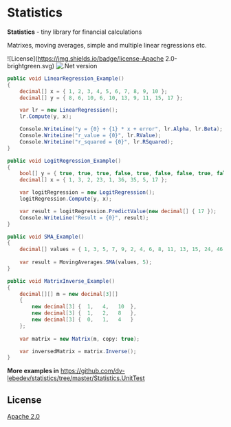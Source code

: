 # Statistics

**Statistics** - tiny library for financial calculations

Matrixes, moving averages, simple and multiple linear regressions etc.

![License](https://img.shields.io/badge/license-Apache 2.0-brightgreen.svg)
![.Net version](https://img.shields.io/badge/.NET%20Framework-v4.5.2-red.svg)

```c#
public void LinearRegression_Example()
{
    decimal[] x = { 1, 2, 3, 4, 5, 6, 7, 8, 9, 10 };
    decimal[] y = { 8, 6, 10, 6, 10, 13, 9, 11, 15, 17 };

    var lr = new LinearRegression();
    lr.Compute(y, x);

    Console.WriteLine("y = {0} + {1} * x + error", lr.Alpha, lr.Beta);
    Console.WriteLine("r_value = {0}", lr.RValue);
    Console.WriteLine("r_squared = {0}", lr.RSquared);
}

public void LogitRegression_Example()
{
	bool[] y = { true, true, true, false, true, false, false, true, false };
    decimal[] x = { 1, 3, 2, 23, 1, 36, 35, 5, 17 };

    var logitRegression = new LogitRegression();
    logitRegression.Compute(y, x);

    var result = logitRegression.PredictValue(new decimal[] { 17 });
    Console.WriteLine("Result = {0}", result);
}

public void SMA_Example()
{
    decimal[] values = { 1, 3, 5, 7, 9, 2, 4, 6, 8, 11, 13, 15, 24, 46, 68 };
    
    var result = MovingAverages.SMA(values, 5);
}

public void MatrixInverse_Example()
{
    decimal[][] m = new decimal[3][]
    {
        new decimal[3] {  1,   4,   10  },
        new decimal[3] {  1,   2,   8   },
        new decimal[3] {  0,   1,   4   }
    };
    
    var matrix = new Matrix(m, copy: true);

    var inversedMatrix = matrix.Inverse();   
}

```

**More examples in** https://github.com/dv-lebedev/statistics/tree/master/Statistics.UnitTest

## License
[Apache 2.0](LICENSE)
